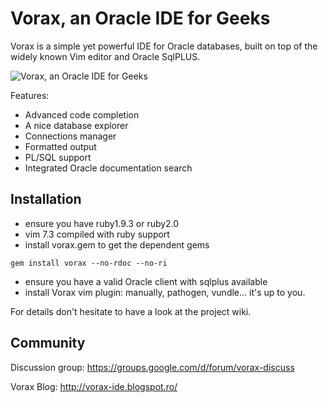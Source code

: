 # Vorax, an Oracle IDE for Geeks

Vorax is a simple yet powerful IDE for Oracle databases, built 
on top of the widely known Vim editor and Oracle SqlPLUS.

![Vorax, an Oracle IDE for Geeks](https://github.com/myshov/vorax4/raw/master/screenshot.png)

Features:

* Advanced code completion
* A nice database explorer
* Connections manager
* Formatted output
* PL/SQL support
* Integrated Oracle documentation search

## Installation

* ensure you have ruby1.9.3 or ruby2.0
* vim 7.3 compiled with ruby support
* install vorax.gem to get the dependent gems

```
gem install vorax --no-rdoc --no-ri
```

* ensure you have a valid Oracle client with sqlplus available
* install Vorax vim plugin: manually, pathogen, vundle... it's up
to you.

For details don't hesitate to have a look at the project wiki.

## Community

Discussion group: https://groups.google.com/d/forum/vorax-discuss

Vorax Blog: http://vorax-ide.blogspot.ro/
